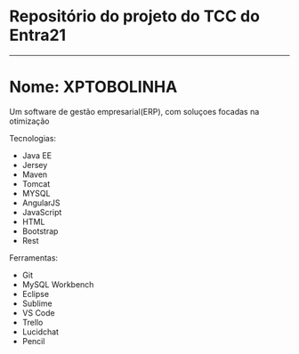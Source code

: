 # Repositório do projeto do TCC do Entra21
--------------------------------------------

# Nome: XPTOBOLINHA

Um software de gestão empresarial(ERP), com soluçoes focadas na otimização 



Tecnologias: 
  - Java EE
  - Jersey
  - Maven
  - Tomcat
  - MYSQL
  - AngularJS
  - JavaScript
  - HTML
  - Bootstrap
  - Rest
 
 Ferramentas:
  - Git
  - MySQL Workbench
  - Eclipse
  - Sublime
  - VS Code
  - Trello
  - Lucidchat
  - Pencil

